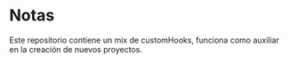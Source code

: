 # Notas

Este repositorio contiene un mix de customHooks, funciona como auxiliar en la creación de nuevos proyectos.
